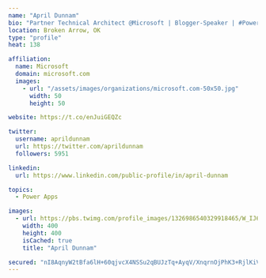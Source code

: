 ```yaml
---
name: "April Dunnam"
bio: "Partner Technical Architect @Microsoft | Blogger-Speaker | #PowerApps, #PowerAutomate, #Office365, #SharePoint | #WIT | #Karaoke Queen"
location: Broken Arrow, OK
type: "profile"
heat: 138

affiliation:
  name: Microsoft
  domain: microsoft.com
  images:
    - url: "/assets/images/organizations/microsoft.com-50x50.jpg"
      width: 50
      height: 50

website: https://t.co/enJuiGEQZc

twitter:
  username: aprildunnam
  url: https://twitter.com/aprildunnam
  followers: 5951

linkedin:
  url: https://www.linkedin.com/public-profile/in/april-dunnam

topics:
  - Power Apps

images:
  - url: https://pbs.twimg.com/profile_images/1326986540329918465/W_IJ6Ih2_400x400.jpg
    width: 400
    height: 400
    isCached: true
    title: "April Dunnam"

secured: "nI8AqnyW2tBfa6lH+60qjvcX4NSSu2qBUJzTq+AyqV/XnqrnOjPhK3+RjlKiVJE7e89grWXc7U0uOXlLg+MoPqAPyBSysgUrn35HRxUSKXI4rIXm1aAuTW+RWCHnfxd/k65HX/QDcD4VJOosELynVzJtUXNmOweDa9/vQAhbH4z2P1xHTqmpWfsnYDmqkvTDduBtiBzsNHuGqb/6b8ZzRqi5PfmZkh3X/g1onO3VuGh3cmmNC2JHaY71wwqRuF6jLdEgHtBXFqRX7aIVfrAxHy3RdLdOArI/OH/6508UDfX7MKf+dtVVD3H5S2YlVHT6aX+xAnz/znJbrsPEJzwlR0nZT4Syjlee8sAyc0I+RUEOCkI1I6cpe4EhV03KtvmTXPbtJgJja5uDQYFaQiibuBYvE1R6UelWMcRPqW9UtQM=;r5vC5tz2iWKsxjuqh/eB1g=="
---
```


